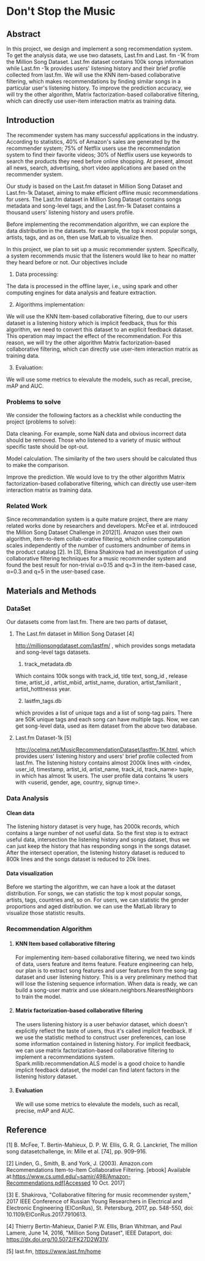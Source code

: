 # Don't Stop the Music
## Abstract

In this project, we design and implement a song recommendation system. To get the analysis data, we use two datasets, Last.fm and  Last. fm  -1K from the Million Song Dataset. Last.fm dataset contains 100k songs information while  Last.fm  -1k provides users' listening history and their brief profile collected from last.fm. We will use the KNN item-based collaborative filtering, which makes recommendations by finding similar songs in a particular user's listening history. To improve the prediction accuracy, we will try the other algorithm, Matrix factorization-based collaborative filtering, which can directly use user-item interaction matrix as training data.

## Introduction

The recommender system has many successful applications in the industry. According to statistics, 40% of Amazon's sales are generated by the recommender system; 75% of Netflix users use the recommendation system to find their favorite videos; 30% of Netflix users use keywords to search the products they need before online shopping. At present, almost all news, search, advertising, short video applications are based on the recommender system.

Our study is based on the Last.fm dataset in Million Song Dataset  and Last.fm-1k Dataset, aiming to make efficient offline music recommendations for users.  The Last.fm dataset in Million Song Dataset contains songs metadata and song-level tags, and the Last.fm-1k Dataset contains a thousand users' listening history and users profile. 

Before implementing the recommendation algorithm, we can explore the data distribution in the datasets. for example, the top k most popular songs, artists, tags, and as on,  then use MatLab to visualize then.

In this project, we plan to set up a music recommender system. Specifically, a system recommends music that the listeners would like to hear no matter they heard before or not. Our objectives include 

1) Data processing: 

The data is processed in the offline layer, i.e., using spark and other computing engines for data analysis and feature extraction. 

2) Algorithms implementation: 

We will use the KNN Item-based collaborative filtering, due to our users dataset is a listening history which is implicit feedback, thus for this algorithm, we need to convert this dataset to an explicit feedback dataset. This operation may impact the effect of the recommendation. For this reason, we will try the other algorithm Matrix factorization-based collaborative filtering, which can directly use user-item interaction matrix as training data.

3) Evaluation: 

We will use some metrics to elevalute the models, such as recall, precise, mAP and AUC.
### Problems to solve
We consider the following factors as a checklist while conducting the project (problems to solve):

Data cleaning. For example, some NaN data and obvious incorrect data should be removed. Those who listened to a variety of music without specific taste should be opt-out.

Model calculation. The similarity of the two users should be calculated thus to make the comparison.

Improve the prediction. We would love to try the other algorithm Matrix factorization-based collaborative filtering, which can directly use user-item interaction matrix as training data.

### Related Work
Since recommandation system is a quite mature project, there are many related works done by researchers and developers. McFee et al. intrdouced the Million Song Dataset Challenge in 2012[1]. Amazon uses their own algorithm, item-to-item collab-orative filtering, which online computation scales independently of the number of customers andnumber of items in the product catalog [2]. In [3], Elena Shakirova had an investigation of using collaborative filtering techniques for a music recommender system and found the best result for non-trivial α=0.15 and q=3 in the item-based case, α=0.3 and q=5 in the user-based case.


## Materials and Methods

### DataSet

Our datasets come from last.fm. There are two parts of dataset, 

1. The Last.fm dataset in Million Song Dataset [4]

   http://millionsongdataset.com/lastfm/ , which provides songs metadata and song-level tags datasets.

   1) track_metadata.db

   Which contains 100k songs with track_id, title text, song_id , release time, artist_id , artist_mbid, artist_name, duration, artist_familiarit , artist_hotttnesss  year.

   2) lastfm_tags.db

   which provides a list of unique tags and a list of song-tag pairs. There are 50K unique tags and each song can have multiple tags. Now, we can get song-level data, used as item dataset  from the above two database.

2. Last.fm Dataset-1k [5]

   http://ocelma.net/MusicRecommendationDataset/lastfm-1K.html, which provides users' listening history  and  users' brief profile collected from last.fm.  The listening history contains almost 2000k lines with <index, user_id, timestamp, artist_id, artist_name, track_id, track_name> tuple, in which has almost 1k users. The user profile data contains 1k users with <userid, gender, age, country, signup time>.



### Data Analysis

#### Clean data

The listening history dataset is very huge, has 2000k records, which contains a large number of not useful data. So the first step is to extract useful data, intersection the listening history and songs dataset, thus we can just keep the history that has responding songs in the songs dataset. After the intersect operation, the listening history dataset is reduced to 800k lines and the songs dataset is reduced to 20k lines.

#### Data visualization

Before we starting the algorithm, we can have a look at the dataset distribution. For songs, we can statistic the top k most popular songs, artists, tags, countries and, so on. For users, we can statistic the gender proportions and aged distribution. we can use the MatLab library to visualize those statistic results.

### Recommendation Algorithm

1. #### KNN Item based collaborative filtering 

   For implementing item-based collaborative filtering, we need two kinds of data, users feature and items feature. Feature engineering can help, our plan is to extract song features and user features from the song-tag dataset and user listening history. This is a very preliminary method that will lose the listening sequence information. When data is ready, we can build a song-user matrix and use sklearn.neighbors.NearestNeighbors to train the model.

2. #### Matrix factorization-based collaborative filtering

   The users listening history is a user behavior dataset, which doesn't explicitly reflect the taste of users, thus it's called implicit feedback. If we use the statistic method to construct user preferences, can lose some information contained in listening history. 
   For implicit feedback, we can use matrix factorization-based collaborative filtering to implement a recommendations system. Spark.mllib.recommendation.ALS model is a good choice to handle implicit feedback dataset, the model can find latent factors in the listening history dataset.

3. #### Evaluation

   We will use some metrics to elevalute the models, such as recall, precise, mAP and AUC.



##  Reference
[1] B.  McFee,  T.  Bertin-Mahieux,  D.  P.  W.  Ellis,  G.  R.  G.  Lanckriet,  The  million  song  datasetchallenge, in: Mille et al. [74], pp. 909–916.

[2] Linden, G., Smith, B. and York, J. (2003). Amazon.com Recommendations Item-to-Item Collaborative Filtering. [ebook] Available at:https://www.cs.umd.edu/~samir/498/Amazon-Recommendations.pdf[Accessed 10 Oct. 2017]

[3] E. Shakirova, "Collaborative filtering for music recommender system," 2017 IEEE Conference of Russian Young Researchers in Electrical and Electronic Engineering (EIConRus), St. Petersburg, 2017, pp. 548-550, doi: 10.1109/EIConRus.2017.7910613.

[4] Thierry Bertin-Mahieux, Daniel P.W. Ellis, Brian Whitman, and Paul Lamere, June 14, 2016, "Million Song Dataset", IEEE Dataport, doi: https://dx.doi.org/10.5072/FK27D2W31V.

[5] last.fm, https://www.last.fm/home



